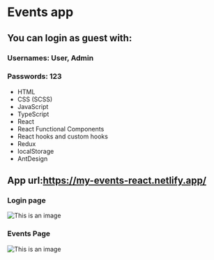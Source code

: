 # Events app 
## You can login as guest with:
### Usernames: User, Admin
### Passwords: 123

- HTML
- CSS (SCSS)
- JavaScript
- TypeScript
- React
- React Functional Components
- React hooks and custom hooks
- Redux
- localStorage
- AntDesign

## App url:https://my-events-react.netlify.app/
### Login page
![This is an image](https://my-events-react.netlify.app/assets/images/Preview-1.png)
### Events Page
![This is an image](https://my-events-react.netlify.app/assets/images/Preview-2.png)

